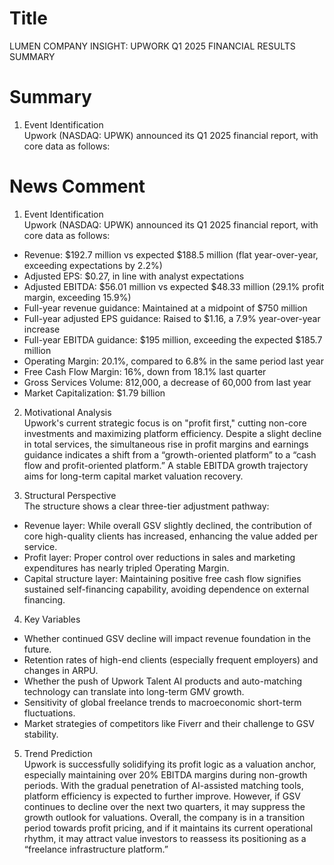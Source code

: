 # Title
LUMEN COMPANY INSIGHT: UPWORK Q1 2025 FINANCIAL RESULTS SUMMARY

# Summary
1. Event Identification  
Upwork (NASDAQ: UPWK) announced its Q1 2025 financial report, with core data as follows:  

# News Comment
1. Event Identification  
Upwork (NASDAQ: UPWK) announced its Q1 2025 financial report, with core data as follows:  

- Revenue: $192.7 million vs expected $188.5 million (flat year-over-year, exceeding expectations by 2.2%)  
- Adjusted EPS: $0.27, in line with analyst expectations  
- Adjusted EBITDA: $56.01 million vs expected $48.33 million (29.1% profit margin, exceeding 15.9%)  
- Full-year revenue guidance: Maintained at a midpoint of $750 million  
- Full-year adjusted EPS guidance: Raised to $1.16, a 7.9% year-over-year increase  
- Full-year EBITDA guidance: $195 million, exceeding the expected $185.7 million  
- Operating Margin: 20.1%, compared to 6.8% in the same period last year  
- Free Cash Flow Margin: 16%, down from 18.1% last quarter  
- Gross Services Volume: 812,000, a decrease of 60,000 from last year  
- Market Capitalization: $1.79 billion  

2. Motivational Analysis  
Upwork's current strategic focus is on "profit first," cutting non-core investments and maximizing platform efficiency. Despite a slight decline in total services, the simultaneous rise in profit margins and earnings guidance indicates a shift from a “growth-oriented platform” to a “cash flow and profit-oriented platform.” A stable EBITDA growth trajectory aims for long-term capital market valuation recovery.  

3. Structural Perspective  
The structure shows a clear three-tier adjustment pathway:  

- Revenue layer: While overall GSV slightly declined, the contribution of core high-quality clients has increased, enhancing the value added per service.  
- Profit layer: Proper control over reductions in sales and marketing expenditures has nearly tripled Operating Margin.  
- Capital structure layer: Maintaining positive free cash flow signifies sustained self-financing capability, avoiding dependence on external financing.  

4. Key Variables  
- Whether continued GSV decline will impact revenue foundation in the future.  
- Retention rates of high-end clients (especially frequent employers) and changes in ARPU.  
- Whether the push of Upwork Talent AI products and auto-matching technology can translate into long-term GMV growth.  
- Sensitivity of global freelance trends to macroeconomic short-term fluctuations.  
- Market strategies of competitors like Fiverr and their challenge to GSV stability.  

5. Trend Prediction  
Upwork is successfully solidifying its profit logic as a valuation anchor, especially maintaining over 20% EBITDA margins during non-growth periods. With the gradual penetration of AI-assisted matching tools, platform efficiency is expected to further improve. However, if GSV continues to decline over the next two quarters, it may suppress the growth outlook for valuations. Overall, the company is in a transition period towards profit pricing, and if it maintains its current operational rhythm, it may attract value investors to reassess its positioning as a “freelance infrastructure platform.”
